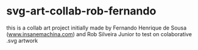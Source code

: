 # svg-art-collab-rob-fernando
this is a collab art project initially made by Fernando Henrique de Sousa (www.insanemachina.com) and Rob Silveira Junior to test on colaborative .svg artwork
